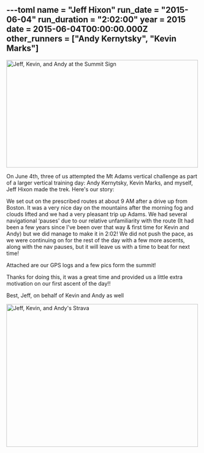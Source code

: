 ---toml
name = "Jeff Hixon"
run_date = "2015-06-04"
run_duration = "2:02:00"
year = 2015
date = 2015-06-04T00:00:00.000Z
other_runners = ["Andy Kernytsky", "Kevin Marks"]
---
<img src="https://res.cloudinary.com/mount-adams-challenge/f_auto,c_limit,w_1000,h_800/results/jeff-kevin-andy-summit.jpg" loading="lazy" alt="Jeff, Kevin, and Andy at the Summit Sign" width="500" height="281">

On June 4th, three of us attempted the Mt Adams vertical challenge as part of a larger vertical training day: Andy Kernytsky, Kevin Marks, and myself, Jeff Hixon made the trek. Here's our story:

We set out on the prescribed routes at about 9 AM after a drive up from Boston.  It was a very nice day on the mountains after the morning fog and clouds lifted and we had a very pleasant trip up Adams.  We had several navigational ‘pauses' due to our relative unfamiliarity with the route (It had been a few years since I've been over that way &amp; first time for Kevin and Andy) but we did manage to make it in 2:02!  We did not push the pace, as we were continuing on for the rest of the day with a few more ascents, along with the nav pauses, but it will leave us with a time to beat for next time!

Attached are our GPS logs and a few pics form the summit!

Thanks for doing this, it was a great time and provided us a little extra motivation on our first ascent of the day!!

Best,
Jeff, on behalf of Kevin and Andy as well

<img src="https://res.cloudinary.com/mount-adams-challenge/f_auto,c_limit,w_1000,h_800/results/jeff-kevin-andy-strava.jpg" loading="lazy" alt="Jeff, Kevin, and Andy's Strava" width="500" height="373">

